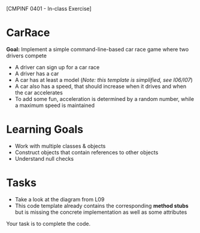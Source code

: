 [CMPINF 0401 - In-class Exercise]

# CarRace
**Goal:** Implement a simple command-line-based car race game where two drivers compete
- A driver can sign up for a car race
- A driver has a car
- A car has at least a model (*Note: this template is simplified, see I06/I07*)
- A car also has a speed, that should increase when it drives and when the car accelerates
- To add some fun, acceleration is determined by a random number, while a maximum speed is maintained

# Learning Goals
- Work with multiple classes & objects
- Construct objects that contain references to other objects
- Understand null checks

# Tasks
- Take a look at the diagram from L09
- This code template already contains the corresponding **method stubs** but is missing the concrete implementation as well as some attributes

Your task is to complete the code.
